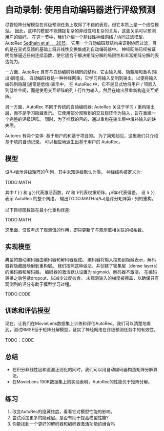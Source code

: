 

<!--
 * @version:
 * @Author:  StevenJokes https://github.com/StevenJokes
 * @Date: 2020-07-02 18:37:33
 * @LastEditors:  StevenJokes https://github.com/StevenJokes
 * @LastEditTime: 2020-07-02 18:52:23
 * @Description:
 * @TODO::
 * @Reference:
-->

# 自动录制: 使用自动编码器进行评级预测

尽管矩阵分解模型在评级预测任务上取得了不错的表现，但它本质上是一个线性模型。 因此，这样的模型不能捕捉复杂的非线性和复杂的关系，这些关系可以预测用户的偏好。 在这一节中，我们介绍一个非线性神经网络 / 协同过滤模型，AutoRec [ Sedhain et al. ，2015](http://preview.d2l.ai/d2l-en/PR-1092/chapter_references/zreferences.html#sedhain-menon-sanner-ea-2015)。 它用一个自动编码器结构来识别协同过滤，目的是在显式反馈的基础上将非线性变换集成到自动编码器中。 神经网络已经被证明能够逼近任何连续函数，使它适合于解决矩阵分解的局限性和丰富矩阵分解的表达能力。

一方面，AutoRec 具有与自动编码器相同的结构，它由输入层、隐藏层和重构(输出)层组成。 自动编码器是一种神经网络，它学习将输入复制到输出，以便将输入编码到隐藏(通常是低维)表示中。 在 AutoRec 中，它不是显式地将用户 / 项嵌入到低维空间，而是使用交互矩阵的列 / 行作为输入，然后在输出层重新构造交互矩阵。

另一方面，AutoRec 不同于传统的自动编码器: AutoRec 关注于学习 / 重构输出层，而不是学习隐藏表示。 它使用部分观察到的交互矩阵作为输入，旨在重建一个完整的评级矩阵。 同时，为了推荐的目的，通过重构在输出层中填补输入的缺失项。

Autorec 有两个变体: 基于用户的和基于项目的。 为了简短起见，这里我们只介绍基于项的自动记录。 可以相应地派生出基于用户的 AutoRec。

## 模型


设$R_*i$表示评级矩阵的$i^th$列，其中未知评级默认为零。
神经结构被定义为:

TODO:MATH

其中 f (·) 和 g(·)代表激活函数，$W$ 和 $V$代表权重矩阵，$μ$和$b$代表偏差。 设 h (·) 表示 AutoRec 的整个网络。 输出TODO:MATH$h (R_*i)$是评分矩阵第 i 列的重构。

以下目标函数旨在最小化重构误差:

TODO:MATH

这里面，仅仅考虑了观测值的作用，即只更新了与观测值相关联的权系数。

## 实现模型

典型的自动编码器由编码器和解码器组成。 编码器将输入投影到隐藏表示，解码器将隐藏层映射到重构层。 我们按照这种做法，并创建了密集层（dense layers）的编码器和解码器。 编码器的激活默认设置为 sigmoid，解码器不激活。 在编码转换之后包括dropout，以减少过度拟合。 未观测输入的梯度被掩盖，以确保只有观测到的评分有助于模型学习过程。

TODO:CODE

## 训练和评估模型

现在，让我们在MovieLens数据集上训练和评估AutoRec。我们可以清楚地看到，测试RMSE低于矩阵分解模型，证实了神经网络在评级预测任务中的有效性。

TODO：CODE

## 总结

- 在积分非线性层和遗漏正则化的同时，我们可以用自动编码器构造矩阵分解算法。
- 在MovieLens 100K数据集上的实验表明，AutoRec的性能优于矩阵分解。

## 练习

1. 改变AutoRec的隐藏维度，看看它对模型性能的影响。
2. 尝试添加更多的隐藏层。是否有助于提高模型性能?
3. 你能找到一个更好的解码器和编码器激活功能的组合吗
